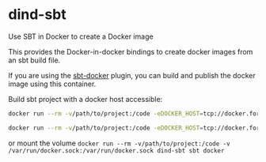 # dind-sbt
Use SBT in Docker to create a Docker image


This provides the Docker-in-docker bindings to create docker images from an sbt build file.

If you are using the [sbt-docker](https://github.com/marcuslonnberg/sbt-docker) plugin, you can build and publish the docker image using this container.


Build sbt project with a docker host accessible:
```sh
docker run --rm -v/path/to/project:/code -eDOCKER_HOST=tcp://docker.for.mac.host.internal:2375 dind-sbt sbt docker
```
```sh
docker run --rm -v/path/to/project:/code -eDOCKER_HOST=tcp://docker.for.win.localhost:2375 dind-sbt sbt docker
```

or mount the volume `docker run --rm -v/path/to/project:/code -v /var/run/docker.sock:/var/run/docker.sock dind-sbt sbt docker`
